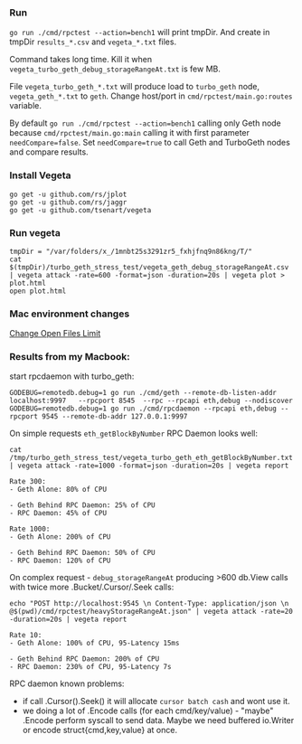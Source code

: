 
### Run
`go run ./cmd/rpctest --action=bench1` will print tmpDir. 
And create in tmpDir `results_*.csv` and `vegeta_*.txt` files. 

Command takes long time. Kill it when `vegeta_turbo_geth_debug_storageRangeAt.txt` is few MB. 

File `vegeta_turbo_geth_*.txt` will produce load to `turbo_geth` node, `vegeta_geth_*.txt` to `geth`.
Change host/port in `cmd/rpctest/main.go:routes` variable. 

By default `go run ./cmd/rpctest --action=bench1` calling only Geth node 
because `cmd/rpctest/main.go:main` calling it with first parameter `needCompare=false`.
Set `needCompare=true` to call Geth and TurboGeth nodes and compare results.   

### Install Vegeta
```
go get -u github.com/rs/jplot
go get -u github.com/rs/jaggr
go get -u github.com/tsenart/vegeta
```

### Run vegeta
``` 
tmpDir = "/var/folders/x_/1mnbt25s3291zr5_fxhjfnq9n86kng/T/"
cat $(tmpDir)/turbo_geth_stress_test/vegeta_geth_debug_storageRangeAt.csv | vegeta attack -rate=600 -format=json -duration=20s | vegeta plot > plot.html
open plot.html
```


### Mac environment changes
[Change Open Files Limit](https://gist.github.com/tombigel/d503800a282fcadbee14b537735d202c)


### Results from my Macbook:
start rpcdaemon with turbo_geth: 
```
GODEBUG=remotedb.debug=1 go run ./cmd/geth --remote-db-listen-addr localhost:9997   --rpcport 8545  --rpc --rpcapi eth,debug --nodiscover
GODEBUG=remotedb.debug=1 go run ./cmd/rpcdaemon --rpcapi eth,debug --rpcport 9545 --remote-db-addr 127.0.0.1:9997
```

On simple requests `eth_getBlockByNumber` RPC Daemon looks well:  
```
cat /tmp/turbo_geth_stress_test/vegeta_turbo_geth_eth_getBlockByNumber.txt | vegeta attack -rate=1000 -format=json -duration=20s | vegeta report

Rate 300: 
- Geth Alone: 80% of CPU

- Geth Behind RPC Daemon: 25% of CPU
- RPC Daemon: 45% of CPU

Rate 1000: 
- Geth Alone: 200% of CPU

- Geth Behind RPC Daemon: 50% of CPU
- RPC Daemon: 120% of CPU
```

On complex request - `debug_storageRangeAt` producing >600 db.View calls with twice more .Bucket/.Cursor/.Seek calls:
```
echo "POST http://localhost:9545 \n Content-Type: application/json \n @$(pwd)/cmd/rpctest/heavyStorageRangeAt.json" | vegeta attack -rate=20 -duration=20s | vegeta report

Rate 10:
- Geth Alone: 100% of CPU, 95-Latency 15ms 

- Geth Behind RPC Daemon: 200% of CPU
- RPC Daemon: 230% of CPU, 95-Latency 7s
```

RPC daemon known problems: 
- if call .Cursor().Seek() it will allocate `cursor batch cash` and wont use it.
- we doing a lot of .Encode calls (for each cmd/key/value) - "maybe" .Encode perform syscall to send data. 
Maybe we need buffered io.Writer or encode struct{cmd,key,value} at once.   


